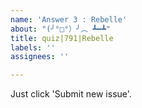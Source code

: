 ```yaml
---
name: 'Answer 3 : Rebelle'
about: "(╯°□°）╯︵ ┻━┻"
title: quiz|791|Rebelle
labels: ''
assignees: ''

---
```


Just click 'Submit new issue'.
